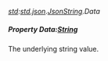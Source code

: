 _[std](../../modules/std/std-module.md):[std.json](../../modules/std/std-json.md).[JsonString](../../modules/std/std-json-jsonstring.md).Data_
##### Property Data:[String](../../modules/wonkey/wonkey-types-string.md)
The underlying string value.
